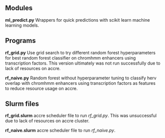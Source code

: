 ## Modules
**ml_predict.py** Wrappers for quick predictions with scikit learn machine learning models.

## Programs
**rf_grid.py** Use grid search to try different random forest hyperparameters for best random forest classifier on chromhmm enhancers using transcription factors. This version ultimately was not run successfully due to lack of resources on accre.

**rf_naive.py** Random forest without hyperparameter tuning to classify herv overlap with chromhmm enhancers using transcription factors as features to reduce resource usage on accre.

## Slurm files 
**rf_grid.slurm** accre scheduler file to run *rf_grid.py*. This was unsuccessful due to lack of resources on accre cluster.

**rf_naive.slurm** accre scheduler file to run *rf_naive.py*.
